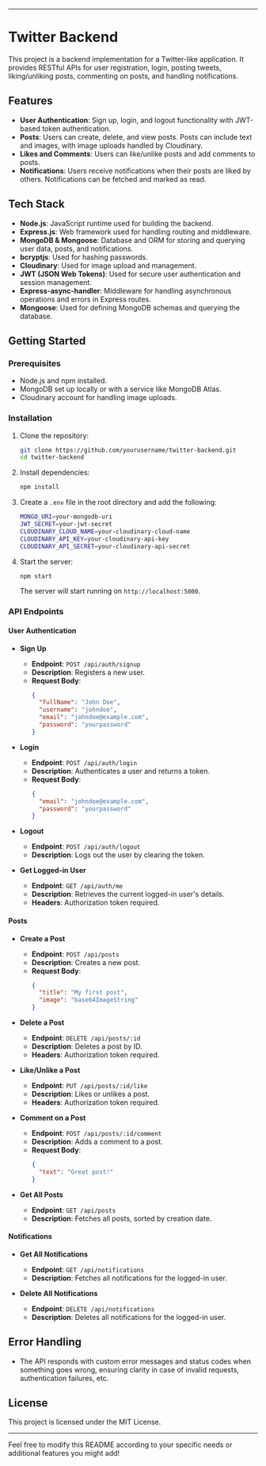 

---

# Twitter Backend

This project is a backend implementation for a Twitter-like application. It provides RESTful APIs for user registration, login, posting tweets, liking/unliking posts, commenting on posts, and handling notifications.

## Features

- **User Authentication**: Sign up, login, and logout functionality with JWT-based token authentication.
- **Posts**: Users can create, delete, and view posts. Posts can include text and images, with image uploads handled by Cloudinary.
- **Likes and Comments**: Users can like/unlike posts and add comments to posts.
- **Notifications**: Users receive notifications when their posts are liked by others. Notifications can be fetched and marked as read.

## Tech Stack

- **Node.js**: JavaScript runtime used for building the backend.
- **Express.js**: Web framework used for handling routing and middleware.
- **MongoDB & Mongoose**: Database and ORM for storing and querying user data, posts, and notifications.
- **bcryptjs**: Used for hashing passwords.
- **Cloudinary**: Used for image upload and management.
- **JWT (JSON Web Tokens)**: Used for secure user authentication and session management.
- **Express-async-handler**: Middleware for handling asynchronous operations and errors in Express routes.
- **Mongoose**: Used for defining MongoDB schemas and querying the database.

## Getting Started

### Prerequisites

- Node.js and npm installed.
- MongoDB set up locally or with a service like MongoDB Atlas.
- Cloudinary account for handling image uploads.

### Installation

1. Clone the repository:
   ```bash
   git clone https://github.com/yourusername/twitter-backend.git
   cd twitter-backend
   ```

2. Install dependencies:
   ```bash
   npm install
   ```

3. Create a `.env` file in the root directory and add the following:
   ```bash
   MONGO_URI=your-mongodb-uri
   JWT_SECRET=your-jwt-secret
   CLOUDINARY_CLOUD_NAME=your-cloudinary-cloud-name
   CLOUDINARY_API_KEY=your-cloudinary-api-key
   CLOUDINARY_API_SECRET=your-cloudinary-api-secret
   ```

4. Start the server:
   ```bash
   npm start
   ```

   The server will start running on `http://localhost:5000`.

### API Endpoints

#### User Authentication

- **Sign Up**
  - **Endpoint**: `POST /api/auth/signup`
  - **Description**: Registers a new user.
  - **Request Body**:
    ```json
    {
      "fullName": "John Doe",
      "username": "johndoe",
      "email": "johndoe@example.com",
      "password": "yourpassword"
    }
    ```

- **Login**
  - **Endpoint**: `POST /api/auth/login`
  - **Description**: Authenticates a user and returns a token.
  - **Request Body**:
    ```json
    {
      "email": "johndoe@example.com",
      "password": "yourpassword"
    }
    ```

- **Logout**
  - **Endpoint**: `POST /api/auth/logout`
  - **Description**: Logs out the user by clearing the token.

- **Get Logged-in User**
  - **Endpoint**: `GET /api/auth/me`
  - **Description**: Retrieves the current logged-in user's details.
  - **Headers**: Authorization token required.

#### Posts

- **Create a Post**
  - **Endpoint**: `POST /api/posts`
  - **Description**: Creates a new post.
  - **Request Body**:
    ```json
    {
      "title": "My first post",
      "image": "base64ImageString"
    }
    ```

- **Delete a Post**
  - **Endpoint**: `DELETE /api/posts/:id`
  - **Description**: Deletes a post by ID.
  - **Headers**: Authorization token required.

- **Like/Unlike a Post**
  - **Endpoint**: `PUT /api/posts/:id/like`
  - **Description**: Likes or unlikes a post.
  - **Headers**: Authorization token required.

- **Comment on a Post**
  - **Endpoint**: `POST /api/posts/:id/comment`
  - **Description**: Adds a comment to a post.
  - **Request Body**:
    ```json
    {
      "text": "Great post!"
    }
    ```

- **Get All Posts**
  - **Endpoint**: `GET /api/posts`
  - **Description**: Fetches all posts, sorted by creation date.

#### Notifications

- **Get All Notifications**
  - **Endpoint**: `GET /api/notifications`
  - **Description**: Fetches all notifications for the logged-in user.

- **Delete All Notifications**
  - **Endpoint**: `DELETE /api/notifications`
  - **Description**: Deletes all notifications for the logged-in user.

## Error Handling

- The API responds with custom error messages and status codes when something goes wrong, ensuring clarity in case of invalid requests, authentication failures, etc.

## License

This project is licensed under the MIT License.

---

Feel free to modify this README according to your specific needs or additional features you might add!